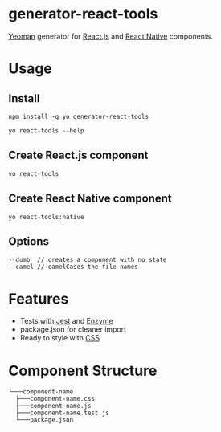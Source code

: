 # generator-react-tools
[Yeoman](http://yeoman.io) generator for [React.js](https://reactjs.org/) and [React Native](https://facebook.github.io/react-native/) components.

# Usage
## Install
```
npm install -g yo generator-react-tools

yo react-tools --help
```
## Create React.js component
```
yo react-tools
```
## Create React Native component
```
yo react-tools:native
```
## Options
```
--dumb  // creates a component with no state
--camel // camelCases the file names
```

# Features
- Tests with [Jest](https://jestjs.io/) and [Enzyme](https://github.com/airbnb/enzyme)
- package.json for cleaner import
- Ready to style with [CSS](https://css-tricks.com/almanac/)

# Component Structure
```
└───component-name
  ├───component-name.css
  ├───component-name.js
  ├───component-name.test.js
  └───package.json
```
